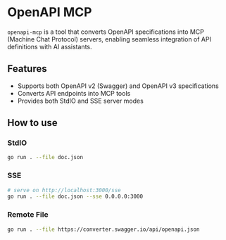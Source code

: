 # OpenAPI MCP

`openapi-mcp` is a tool that converts OpenAPI specifications into MCP (Machine Chat Protocol) servers, enabling seamless integration of API definitions with AI assistants.

## Features

- Supports both OpenAPI v2 (Swagger) and OpenAPI v3 specifications
- Converts API endpoints into MCP tools
- Provides both StdIO and SSE server modes

## How to use

### StdIO

```bash
go run . --file doc.json
```

### SSE

```bash
# serve on http://localhost:3000/sse
go run . --file doc.json --sse 0.0.0.0:3000
```

### Remote File

```bash
go run . --file https://converter.swagger.io/api/openapi.json
```
